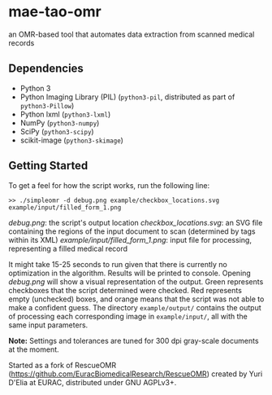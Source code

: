 # mae-tao-omr
an OMR-based tool that automates data extraction from scanned medical records


Dependencies
------------
- Python 3
- Python Imaging Library (PIL) (``python3-pil``, distributed as part of ``python3-Pillow``)
- Python lxml (``python3-lxml``)
- NumPy (``python3-numpy``)
- SciPy (``python3-scipy``)
- scikit-image (``python3-skimage``)


Getting Started
---------------
To get a feel for how the script works, run the following line:

`>> ./simpleomr -d debug.png example/checkbox_locations.svg example/input/filled_form_1.png`

*debug.png*: the script's output location
*checkbox_locations.svg*: an SVG file containing the regions of the
input document to scan (determined by <rect> tags within its XML)
*example/input/filled_form_1.png*: input file for processing, representing
a filled medical record

It might take 15-25 seconds to run given that there is currently
no optimization in the algorithm. Results will be printed to console.
Opening *debug.png* will show a visual representation of the output.
Green represents checkboxes that the script determined were checked. Red
represents empty (unchecked) boxes, and orange means that the script was not
able to make a confident guess. The directory `example/output/` contains the
output of processing each corresponding image in  `example/input/`,
all with the same input parameters.



**Note:** Settings and tolerances are tuned for 300 dpi gray-scale documents
at the moment.

Started as a fork of RescueOMR (https://github.com/EuracBiomedicalResearch/RescueOMR) created by Yuri D'Elia at EURAC, distributed under GNU AGPLv3+.
